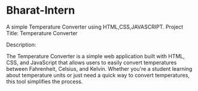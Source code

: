 # Bharat-Intern
A simple Temperature Converter using HTML,CSS,JAVASCRIPT.
Project Title: Temperature Converter

Description:

The Temperature Converter is a simple web application built with HTML, CSS, and JavaScript that allows users to easily convert temperatures between Fahrenheit, Celsius, and Kelvin. Whether you're a student learning about temperature units or just need a quick way to convert temperatures, this tool simplifies the process.

